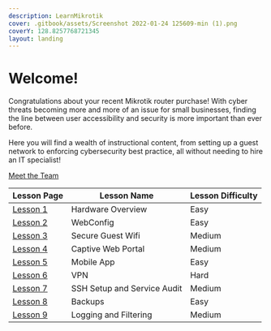 ```yaml
---
description: LearnMikrotik
cover: .gitbook/assets/Screenshot 2022-01-24 125609-min (1).png
coverY: 128.8257768721345
layout: landing
---
```


# Welcome!

Congratulations about your recent Mikrotik router purchase! With cyber threats becoming more and more of an issue for small businesses, finding the line between user accessibility and security is more important than ever before.

Here you will find a wealth of instructional content, from setting up a guest network to enforcing cybersecurity best practice, all without needing to hire an IT specialist!

[Meet the Team](aboutus.md)

| Lesson Page                  | Lesson Name                 | Lesson Difficulty |
| ---------------------------- | --------------------------- | ----------------- |
| [Lesson 1](pages/Lesson1.md) | Hardware Overview           | Easy              |
| [Lesson 2](pages/Lesson2.md) | WebConfig                   | Easy              |
| [Lesson 3](pages/Lesson3.md) | Secure Guest Wifi           | Medium            |
| [Lesson 4](pages/Lesson4.md) | Captive Web Portal          | Medium            |
| [Lesson 5](pages/Lesson5.md) | Mobile App                  | Easy              |
| [Lesson 6](pages/Lesson6.md) | VPN                         | Hard              |
| [Lesson 7](pages/Lesson7.md) | SSH Setup and Service Audit | Medium            |
| [Lesson 8](pages/Lesson8.md) | Backups                     | Easy              |
| [Lesson 9](pages/Lesson9.md) |Logging and Filtering        | Medium            |
